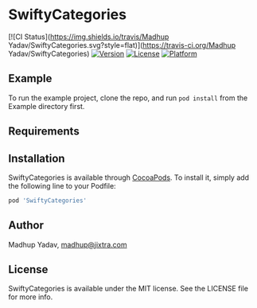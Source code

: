 # SwiftyCategories

[![CI Status](https://img.shields.io/travis/Madhup Yadav/SwiftyCategories.svg?style=flat)](https://travis-ci.org/Madhup Yadav/SwiftyCategories)
[![Version](https://img.shields.io/cocoapods/v/SwiftyCategories.svg?style=flat)](https://cocoapods.org/pods/SwiftyCategories)
[![License](https://img.shields.io/cocoapods/l/SwiftyCategories.svg?style=flat)](https://cocoapods.org/pods/SwiftyCategories)
[![Platform](https://img.shields.io/cocoapods/p/SwiftyCategories.svg?style=flat)](https://cocoapods.org/pods/SwiftyCategories)

## Example

To run the example project, clone the repo, and run `pod install` from the Example directory first.

## Requirements

## Installation

SwiftyCategories is available through [CocoaPods](https://cocoapods.org). To install
it, simply add the following line to your Podfile:

```ruby
pod 'SwiftyCategories'
```

## Author

Madhup Yadav, madhup@jixtra.com

## License

SwiftyCategories is available under the MIT license. See the LICENSE file for more info.
